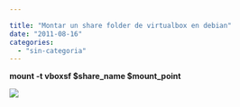```yaml
---

title: "Montar un share folder de virtualbox en debian"
date: "2011-08-16"
categories: 
  - "sin-categoria"
---
```


**mount -t vboxsf $share\_name $mount\_point**

![](https://blogger.googleusercontent.com/tracker/3262098284547378612-2252616468369268940?l=tablondesastre.blogspot.com)

